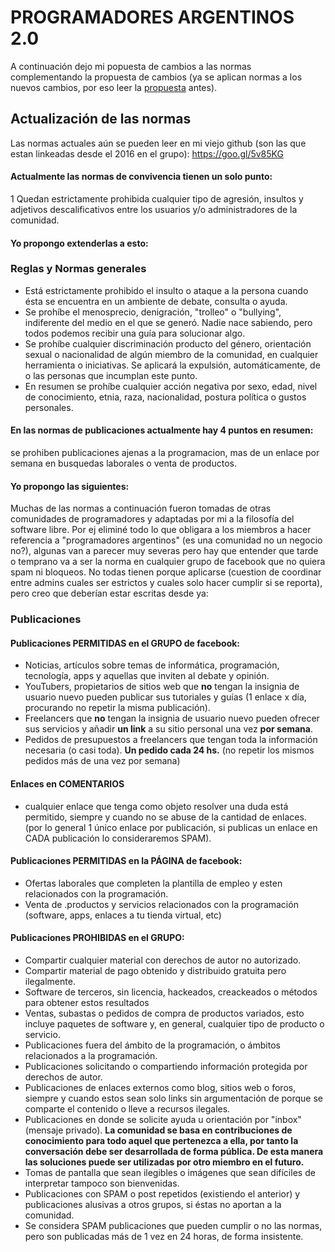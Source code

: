 # PROGRAMADORES ARGENTINOS 2.0

A continuación dejo mi popuesta de cambios a las normas complementando la propuesta de cambios (ya se aplican normas a los nuevos cambios, por eso leer la [propuesta](https://github.com/devthnote/programadores-argentinos/blob/main/DOCS/propuesta_CAMBIOS.md#programadores-argentinos-20) antes).

## Actualización de las normas
Las normas actuales aún se pueden leer en mi viejo github (son las que estan linkeadas desde el 2016 en el grupo): 
https://goo.gl/5v85KG


#### Actualmente las normas de convivencia tienen un solo punto:

1 Quedan estrictamente prohibida cualquier tipo de agresión, insultos y adjetivos descalificativos entre los usuarios y/o administradores de la comunidad.

#### Yo propongo extenderlas a esto:

### Reglas y Normas generales

* Está estrictamente prohibido el insulto o ataque a la persona cuando ésta se encuentra en un ambiente de debate, consulta o ayuda. 
* Se prohíbe el menosprecio, denigración, "trolleo" o "bullying", indiferente del medio en el que se generó. Nadie nace sabiendo, pero todos podemos recibir una guía para solucionar algo.
* Se prohíbe cualquier discriminación producto del género, orientación sexual o nacionalidad de algún miembro de la comunidad, en cualquier herramienta o iniciativas. Se aplicará la expulsión, automáticamente, de o las personas que incumplan este punto.
* En resumen se prohíbe cualquier acción negativa por sexo, edad, nivel de conocimiento, etnia, raza, nacionalidad, postura política o gustos personales.

#### En las normas de publicaciones actualmente hay 4 puntos en resumen:

se prohiben publicaciones ajenas a la programacion, mas de un enlace por semana en busquedas laborales o venta de productos.

#### Yo propongo las siguientes:

Muchas de las normas a continuación fueron tomadas de otras comunidades de programadores y adaptadas por mi a la filosofía del software libre.
Por ej eliminé todo lo que obligara a los miembros a hacer referencia a "programadores argentinos" (es una comunidad no un negocio no?), algunas van a parecer muy severas pero hay que entender que tarde o temprano va a ser la norma en cualquier grupo de facebook que no quiera spam ni bloqueos. No todas tienen porque aplicarse (cuestion de coordinar entre admins cuales ser estrictos y cuales solo hacer cumplir si se reporta), pero creo que deberían estar escritas desde ya:

### Publicaciones

#### Publicaciones PERMITIDAS en el GRUPO de facebook:
* Noticias, artículos sobre temas de informática, programación, tecnología, apps y aquellas que inviten al debate y opinión.
* YouTubers, propietarios de sitios web que **no** tengan la insignia de usuario nuevo pueden publicar sus tutoriales y guías (1 enlace x día, procurando no repetir la misma publicación).
* Freelancers que **no** tengan la insignia de usuario nuevo pueden ofrecer sus servicios y añadir **un link** a su sitio personal una vez **por semana**.
* Pedidos de presupuestos a freelancers que tengan toda la información necesaria (o casi toda). **Un pedido cada 24 hs.** (no repetir los mismos pedidos más de una vez por semana)

#### Enlaces en COMENTARIOS
* cualquier enlace que tenga como objeto resolver una duda está permitido, siempre y cuando no se abuse de la cantidad de enlaces. (por lo general 1 único enlace por publicación, si publicas un enlace en CADA publicación lo consideraremos SPAM).

#### Publicaciones PERMITIDAS en la PÁGINA de facebook:
* Ofertas laborales que completen la plantilla de empleo y esten relacionados con la programación.
* Venta de .productos y servicios relacionados con la programación (software, apps, enlaces a tu tienda virtual, etc)

#### Publicaciones PROHIBIDAS en el GRUPO:

* Compartir cualquier material con derechos de autor no autorizado.
* Compartir material de pago obtenido y distribuido gratuita pero ilegalmente.
* Software de terceros, sin licencia, hackeados, creackeados o métodos para obtener estos resultados
* Ventas, subastas o pedidos de compra de productos variados, esto incluye paquetes de software y, en general, cualquier tipo de producto o servicio.
* Publicaciones fuera del ámbito de la programación, o ámbitos relacionados a la programación.
* Publicaciones solicitando o compartiendo información protegida por derechos de autor.
* Publicaciones de enlaces externos como blog, sitios web o foros, siempre y cuando estos sean solo links sin argumentación de porque se comparte el contenido o lleve a recursos ilegales.
* Publicaciones en donde se solicite ayuda u orientación por "inbox" (mensaje privado). **La comunidad se basa en contribuciones de conocimiento para todo aquel que pertenezca a ella, por tanto la conversación debe ser desarrollada de forma pública. De esta manera las soluciones puede ser utilizadas por otro miembro en el futuro.**
* Tomas de pantalla que sean ilegibles o imágenes que sean difíciles de interpretar tampoco son bienvenidas.
* Publicaciones con SPAM o post repetidos (existiendo el anterior) y publicaciones alusivas a otros grupos, si éstas no aportan a la comunidad.
* Se considera SPAM publicaciones que pueden cumplir o no las normas, pero son publicadas más de 1 vez en 24 horas, de forma insistente.
